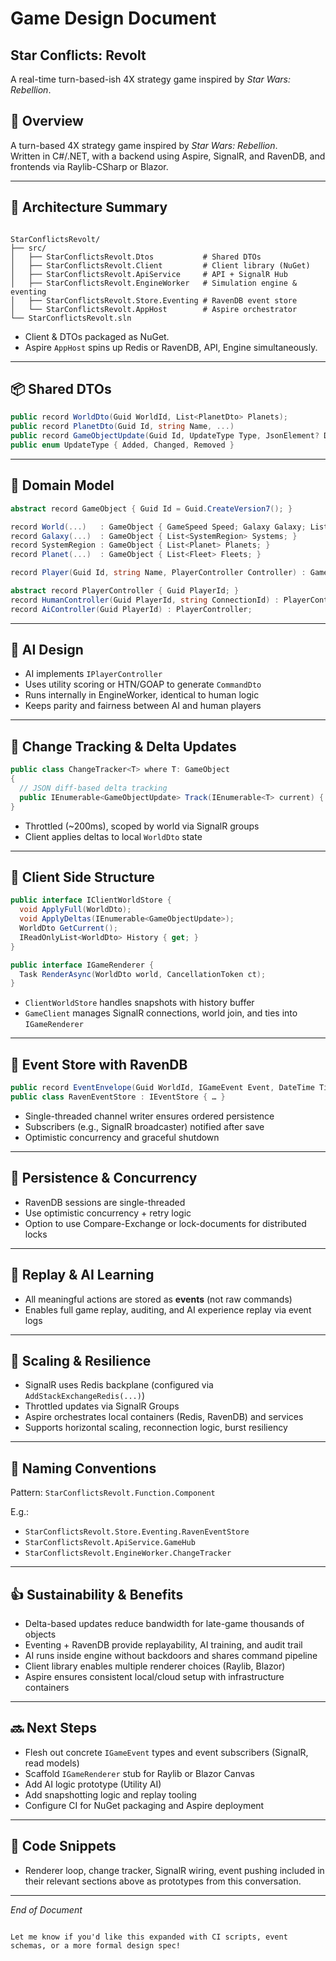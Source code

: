 # Game Design Document

## Star Conflicts: Revolt

A real-time turn-based-ish 4X strategy game inspired by *Star Wars: Rebellion*.

## 📘 Overview

A turn-based 4X strategy game inspired by *Star Wars: Rebellion*.  
Written in C#/.NET, with a backend using Aspire, SignalR, and RavenDB, and frontends via Raylib-CSharp or Blazor.

---

## 🚀 Architecture Summary

```text

StarConflictsRevolt/
├── src/
│   ├── StarConflictsRevolt.Dtos           # Shared DTOs
│   ├── StarConflictsRevolt.Client         # Client library (NuGet)
│   ├── StarConflictsRevolt.ApiService     # API + SignalR Hub
│   ├── StarConflictsRevolt.EngineWorker   # Simulation engine & eventing
│   ├── StarConflictsRevolt.Store.Eventing # RavenDB event store
│   └── StarConflictsRevolt.AppHost        # Aspire orchestrator
└── StarConflictsRevolt.sln

```

- Client & DTOs packaged as NuGet.
- Aspire `AppHost` spins up Redis or RavenDB, API, Engine simultaneously.

---

## 📦 Shared DTOs

```csharp
public record WorldDto(Guid WorldId, List<PlanetDto> Planets);
public record PlanetDto(Guid Id, string Name, ...)
public record GameObjectUpdate(Guid Id, UpdateType Type, JsonElement? Data);
public enum UpdateType { Added, Changed, Removed }
````

---

## 🧩 Domain Model

```csharp
abstract record GameObject { Guid Id = Guid.CreateVersion7(); }

record World(...)   : GameObject { GameSpeed Speed; Galaxy Galaxy; List<Player> Players; }
record Galaxy(...)  : GameObject { List<SystemRegion> Systems; }
record SystemRegion : GameObject { List<Planet> Planets; }
record Planet(...)  : GameObject { List<Fleet> Fleets; }

record Player(Guid Id, string Name, PlayerController Controller) : GameObject;

abstract record PlayerController { Guid PlayerId; }
record HumanController(Guid PlayerId, string ConnectionId) : PlayerController;
record AiController(Guid PlayerId) : PlayerController;
```

---

## 🤖 AI Design

* AI implements `IPlayerController`
* Uses utility scoring or HTN/GOAP to generate `CommandDto`
* Runs internally in EngineWorker, identical to human logic
* Keeps parity and fairness between AI and human players

---

## 🧪 Change Tracking & Delta Updates

```csharp
public class ChangeTracker<T> where T: GameObject
{
  // JSON diff-based delta tracking
  public IEnumerable<GameObjectUpdate> Track(IEnumerable<T> current) { … }
}
```

* Throttled (\~200ms), scoped by world via SignalR groups
* Client applies deltas to local `WorldDto` state

---

## 🧰 Client Side Structure

```csharp
public interface IClientWorldStore {
  void ApplyFull(WorldDto);
  void ApplyDeltas(IEnumerable<GameObjectUpdate>);
  WorldDto GetCurrent();
  IReadOnlyList<WorldDto> History { get; }
}

public interface IGameRenderer {
  Task RenderAsync(WorldDto world, CancellationToken ct);
}
```

* `ClientWorldStore` handles snapshots with history buffer
* `GameClient` manages SignalR connections, world join, and ties into `IGameRenderer`

---

## 🧵 Event Store with RavenDB

```csharp
public record EventEnvelope(Guid WorldId, IGameEvent Event, DateTime Timestamp);
public class RavenEventStore : IEventStore { … }
```

* Single-threaded channel writer ensures ordered persistence
* Subscribers (e.g., SignalR broadcaster) notified after save
* Optimistic concurrency and graceful shutdown

---

## 🔐 Persistence & Concurrency

* RavenDB sessions are single-threaded
* Use optimistic concurrency + retry logic
* Option to use Compare-Exchange or lock-documents for distributed locks

---

## 🔁 Replay & AI Learning

* All meaningful actions are stored as **events** (not raw commands)
* Enables full game replay, auditing, and AI experience replay via event logs

---

## 🧯 Scaling & Resilience

* SignalR uses Redis backplane (configured via `AddStackExchangeRedis(...)`)
* Throttled updates via SignalR Groups
* Aspire orchestrates local containers (Redis, RavenDB) and services
* Supports horizontal scaling, reconnection logic, burst resiliency

---

## 🧠 Naming Conventions

Pattern: `StarConflictsRevolt.Function.Component`

E.g.:

* `StarConflictsRevolt.Store.Eventing.RavenEventStore`
* `StarConflictsRevolt.ApiService.GameHub`
* `StarConflictsRevolt.EngineWorker.ChangeTracker`

---

## 👍 Sustainability & Benefits

* Delta-based updates reduce bandwidth for late-game thousands of objects
* Eventing + RavenDB provide replayability, AI training, and audit trail
* AI runs inside engine without backdoors and shares command pipeline
* Client library enables multiple renderer choices (Raylib, Blazor)
* Aspire ensures consistent local/cloud setup with infrastructure containers

---

## 🔜 Next Steps

* Flesh out concrete `IGameEvent` types and event subscribers (SignalR, read models)
* Scaffold `IGameRenderer` stub for Raylib or Blazor Canvas
* Add AI logic prototype (Utility AI)
* Add snapshotting logic and replay tooling
* Configure CI for NuGet packaging and Aspire deployment

---

## 🔗 Code Snippets

* Renderer loop, change tracker, SignalR wiring, event pushing included in their relevant sections above as prototypes from this conversation.

---

*End of Document*

```

Let me know if you'd like this expanded with CI scripts, event schemas, or a more formal design spec!
```
